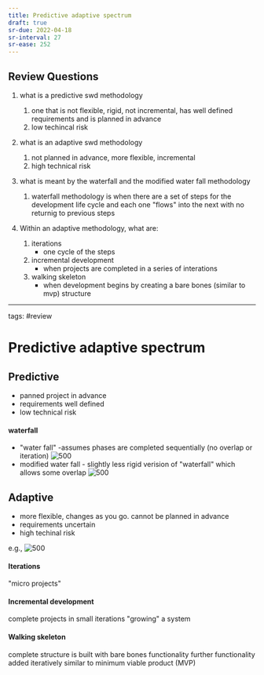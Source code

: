 ```yaml
---
title: Predictive adaptive spectrum
draft: true
sr-due: 2022-04-18
sr-interval: 27
sr-ease: 252
---
```


## Review Questions
1. what is a predictive swd methodology
	1. one that is not flexible, rigid, not incremental, has well defined requirements and is planned in advance
	2. low techincal risk
	
2. what is an adaptive swd methodology
	1. not planned in advance, more flexible, incremental
	2. high technical risk
	
3. what is meant by the waterfall and the modified water fall methodology
	1. waterfall methodology is when there are a set of steps for the development life cycle and each one "flows" into the next with no returnig to previous steps
	
4.  Within an adaptive methodology, what are:
	1. iterations
		- one cycle of the steps
	1. incremental development
		- when projects are completed in a series of interations
	2. walking skeleton
		- when development begins by creating a bare bones (similar to mvp) structure

___

tags: #review
# Predictive adaptive spectrum

## Predictive
- panned project in advance
- requirements well defined
- low technical risk

#### waterfall
- "water fall" -assumes phases are completed sequentially (no overlap or iteration)
![500](None)
- modified water fall - slightly less rigid verision of "waterfall" which allows some overlap
![500](None)


## Adaptive
- more flexible, changes as you go. cannot be planned in advance
- requirements uncertain
- high techinal risk

e.g., 
![500](None)

#### Iterations
"micro projects"

#### Incremental development
complete projects in small iterations
"growing" a system

#### Walking skeleton
complete structure is built with bare bones functionality
further functionality added iteratively
similar to minimum viable product (MVP)